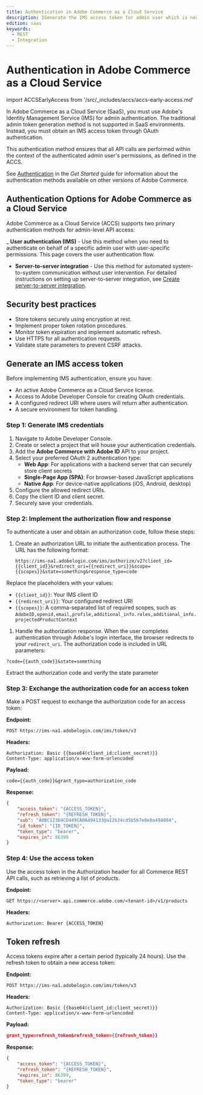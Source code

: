 ```yaml
---
title: Authentication in Adobe Commerce as a Cloud Service
description: IGenerate the IMS access token for admin user which is necessary for Adobe Commerce as a Cloud Service REST API calls
edition: saas
keywords:
  - REST
  - Integration
--- 
```

 
# Authentication in Adobe Commerce as a Cloud Service

import ACCSEarlyAccess from '/src/_includes/accs/accs-early-access.md'

<ACCSEarlyAccess />

In Adobe Commerce as a Cloud Service (SaaS), you must use Adobe's Identity Management Service (IMS) for admin authentication. The traditional admin token generation method is not supported in SaaS environments. Instead, you must obtain an IMS access token through OAuth authentication.

This authentication method ensures that all API calls are performed within the context of the authenticated admin user's permissions, as defined in the ACCS.

<InlineAlert variant="note" slots="text"/>

See [Authentication](../../get-started/authentication/index.md) in the _Get Started_ guide for information about the authentication methods available on other versions of Adobe Commerce.

## Authentication Options for Adobe Commerce as a Cloud Service

Adobe Commerce as a Cloud Service (ACCS) supports two primary authentication methods for admin-level API access:

_ **User authentication (IMS)** - Use this method when you need to authenticate on behalf of a specific admin user with user-specific permissions. This page covers the user authentication flow.

- **Server-to-server integration** - Use this method for automated system-to-system communication without user intervention. For detailed instructions on setting up server-to-server integration, see [Create server-to-server integration](create-accs-integration.md).

## Security best practices

- Store tokens securely using encryption at rest.
- Implement proper token rotation procedures.
- Monitor token expiration and implement automatic refresh.
- Use HTTPS for all authentication requests.
- Validate state parameters to prevent CSRF attacks.

## Generate an IMS access token

Before implementing IMS authentication, ensure you have:

- An active Adobe Commerce as a Cloud Service license.
- Access to Adobe Developer Console for creating OAuth credentials.
- A configured redirect URI where users will return after authentication.
- A secure environment for token handling.

### Step 1: Generate IMS credentials

1. Navigate to Adobe Developer Console.
1. Create or select a project that will house your authentication credentials.
1. Add the **Adobe Commerce with Adobe ID** API to your project.
1. Select your preferred OAuth 2 authentication type:
   - **Web App**: For applications with a backend server that can securely store client secrets
   - **Single-Page App (SPA)**: For browser-based JavaScript applications
   - **Native App**: For device-native applications (iOS, Android, desktop)
1. Configure the allowed redirect URIs.
1. Copy the client ID and client secret.
1. Securely save your credentials.

### Step 2: Implement the authorization flow and response

To authenticate a user and obtain an authorization code, follow these steps:

1. Create an authorization URL to initiate the authentication process. The URL has the following format:

   ```http
   https://ims-na1.adobelogin.com/ims/authorize/v2?client_id={{client_id}}&redirect_uri={{redirect_uri}}&scope={{scopes}}&state=something&response_type=code
   ```

  Replace the placeholders with your values:
  
  - `{{client_id}}`: Your IMS client ID
  - `{{redirect_uri}}`: Your configured redirect URI
  - `{{scopes}}`: A comma-separated list of required scopes, such as `AdobeID,openid,email,profile,additional_info.roles,additional_info.projectedProductContext`

1. Handle the authorization response. When the user completes authentication through Adobe's login interface, the browser redirects to your `redirect_uri`. The authorization code is included in URL parameters:

  `?code={{auth_code}}&state=something`
  
  Extract the authorization code and verify the state parameter

### Step 3: Exchange the authorization code for an access token

Make a POST request to exchange the authorization code for an access token:

**Endpoint:**

`POST https://ims-na1.adobelogin.com/ims/token/v3`

**Headers:**

```text
Authorization: Basic {{base64(client_id:client_secret)}}
Content-Type: application/x-www-form-urlencoded
```

**Payload:**

```text
code={{auth_code}}&grant_type=authorization_code
```

**Response:**

```json
{
    "access_token": "{ACCESS_TOKEN}",
    "refresh_token": "{REFRESH_TOKEN}",
    "sub": "A0BC123D4CD449CA0A494133@a12b34cd5b5b7e0e0a494004",
    "id_token": "{ID_TOKEN}",
    "token_type": "bearer",
    "expires_in": 86399
}
```

### Step 4: Use the access token

Use the access token in the Authorization header for all Commerce REST API calls, such as retrieving a list of products.

**Endpoint:**

`GET https://<server>.api.commerce.adobe.com/<tenant-id>/v1/products`

**Headers:**

```text
Authorization: Bearer {ACCESS_TOKEN}
```

## Token refresh

Access tokens expire after a certain period (typically 24 hours). Use the refresh token to obtain a new access token:

**Endpoint:**

`POST https://ims-na1.adobelogin.com/ims/token/v3`

**Headers:**

```text
Authorization: Basic {{base64(client_id:client_secret)}}
Content-Type: application/x-www-form-urlencoded
```

**Payload:**

```json
grant_type=refresh_token&refresh_token={{refresh_token}}
```

**Response:**

```json
{
    "access_token": "{ACCESS_TOKEN}",
    "refresh_token": "{REFRESH_TOKEN}",
    "expires_in": 86399,
    "token_type": "bearer"
}
```
